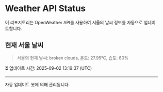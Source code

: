 
# Weather API Status

이 리포지토리는 OpenWeather API를 사용하여 서울의 날씨 정보를 자동으로 업데이트합니다.

## 현재 서울 날씨
> 서울의 현재 날씨: broken clouds, 온도: 27.95°C, 습도: 60%

⏳ 업데이트 시간: 2025-09-02 13:19:37 (UTC)

---
자동 업데이트 봇에 의해 관리됩니다.
